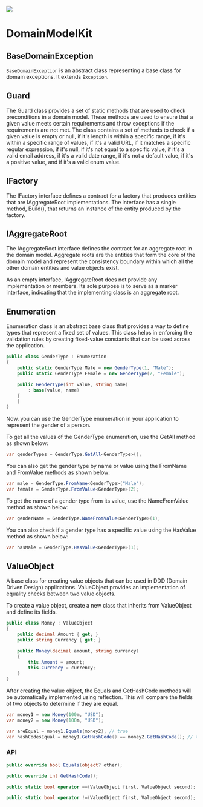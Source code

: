 ![](https://github.com/viktor111/DomainModelKit/actions/workflows/dotnet.yml/badge.svg)
# DomainModelKit

## BaseDomainException
`BaseDomainException` is an abstract class representing a base class for domain exceptions. It extends `Exception`.

## Guard
The Guard class provides a set of static methods that are used to check preconditions in a domain model. These methods are used to ensure that a given value meets certain requirements and throw exceptions if the requirements are not met. The class contains a set of methods to check if a given value is empty or null, if it's length is within a specific range, if it's within a specific range of values, if it's a valid URL, if it matches a specific regular expression, if it's null, if it's not equal to a specific value, if it's a valid email address, if it's a valid date range, if it's not a default value, if it's a positive value, and if it's a valid enum value.

## IFactory
The IFactory interface defines a contract for a factory that produces entities that are IAggregateRoot implementations. The interface has a single method, Build(), that returns an instance of the entity produced by the factory.

## IAggregateRoot
The IAggregateRoot interface defines the contract for an aggregate root in the domain model. Aggregate roots are the entities that form the core of the domain model and represent the consistency boundary within which all the other domain entities and value objects exist.

As an empty interface, IAggregateRoot does not provide any implementation or members. Its sole purpose is to serve as a marker interface, indicating that the implementing class is an aggregate root.

## Enumeration
Enumeration class is an abstract base class that provides a way to define types that represent a fixed set of values. This class helps in enforcing the validation rules by creating fixed-value constants that can be used across the application.

```csharp
public class GenderType : Enumeration
{
    public static GenderType Male = new GenderType(1, "Male");
    public static GenderType Female = new GenderType(2, "Female");

    public GenderType(int value, string name)
        : base(value, name)
    {
    }
}
```

Now, you can use the GenderType enumeration in your application to represent the gender of a person.

To get all the values of the GenderType enumeration, use the GetAll method as shown below:

```csharp
var genderTypes = GenderType.GetAll<GenderType>();
```

You can also get the gender type by name or value using the FromName and FromValue methods as shown below:

```csharp
var male = GenderType.FromName<GenderType>("Male");
var female = GenderType.FromValue<GenderType>(2);
```

To get the name of a gender type from its value, use the NameFromValue method as shown below:

```csharp
var genderName = GenderType.NameFromValue<GenderType>(1);
```

You can also check if a gender type has a specific value using the HasValue method as shown below:

```csharp 
var hasMale = GenderType.HasValue<GenderType>(1);
```

## ValueObject

A base class for creating value objects that can be used in DDD (Domain Driven Design) applications. ValueObject provides an implementation of equality checks between two value objects.

To create a value object, create a new class that inherits from ValueObject and define its fields.

```csharp
public class Money : ValueObject
{
    public decimal Amount { get; }
    public string Currency { get; }

    public Money(decimal amount, string currency)
    {
        this.Amount = amount;
        this.Currency = currency;
    }
}

```

After creating the value object, the Equals and GetHashCode methods will be automatically implemented using reflection. This will compare the fields of two objects to determine if they are equal.
```csharp
var money1 = new Money(100m, "USD");
var money2 = new Money(100m, "USD");

var areEqual = money1.Equals(money2); // true
var hashCodesEqual = money1.GetHashCode() == money2.GetHashCode(); // true
```

### API

```csharp
public override bool Equals(object? other);
```

```csharp
public override int GetHashCode();
```

```csharp
public static bool operator ==(ValueObject first, ValueObject second);
```

```csharp
public static bool operator !=(ValueObject first, ValueObject second);
```
